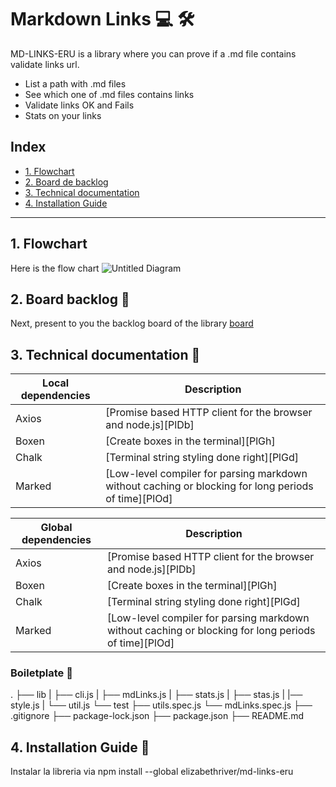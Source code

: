# Markdown Links :computer: :hammer_and_wrench:
MD-LINKS-ERU is a library where you can prove if a .md file contains validate links url.

  - List a path with .md files
  - See which one of .md files contains links
  - Validate links OK and Fails
  - Stats on your links
## Index 

* [1. Flowchart](#1-Flowchart)
* [2. Board de backlog](#2-Board-backlog)
* [3. Technical documentation](#3-Technical-documentation)
* [4. Installation Guide](#4-Installation-Guide)


***

## 1. Flowchart

Here is the flow chart
![Untitled Diagram](https://user-images.githubusercontent.com/63525613/102024253-fd404580-3d5e-11eb-8e4d-1bfb2578545b.png)

## 2. Board backlog :pushpin:

Next, present to you the backlog board of the library
[board](https://github.com/elizabethriver/LIM013-fe-md-links/projects/1)

## 3. Technical documentation :hammer:

| Local dependencies | Description |
| ------ | ------ |
| Axios | [Promise based HTTP client for the browser and node.js][PlDb] |
| Boxen | [Create boxes in the terminal][PlGh] |
| Chalk | [Terminal string styling done right][PlGd] |
| Marked | [Low-level compiler for parsing markdown without caching or blocking for long periods of time][PlOd] |

| Global dependencies | Description |
| ------ | ------ |
| Axios | [Promise based HTTP client for the browser and node.js][PlDb] |
| Boxen | [Create boxes in the terminal][PlGh] |
| Chalk | [Terminal string styling done right][PlGd] |
| Marked | [Low-level compiler for parsing markdown without caching or blocking for long periods of time][PlOd] |

### Boiletplate :triangular_ruler:
.
├── lib
|  ├── cli.js
|  ├── mdLinks.js
|  ├── stats.js
|  ├── stas.js
|  |── style.js
|  └── util.js
└── test
   ├── utils.spec.js
   └── mdLinks.spec.js
├── .gitignore
├── package-lock.json
├── package.json
├── README.md


## 4. Installation Guide :construction_worker:
Instalar la libreria via npm install --global elizabethriver/md-links-eru




























